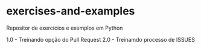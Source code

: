 # exercises-and-examples
Repositor de exercícios  e exemplos em Python

1.0 - Treinando opção do Pull Request
2.0 - Treinamdo processo de ISSUES
